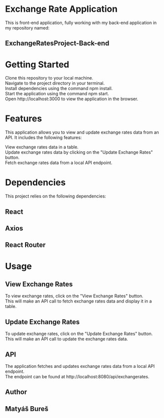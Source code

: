 # Exchange Rate Application
This is front-end application, fully working with my back-end application in my repository named:  

## ExchangeRatesProject-Back-end

# Getting Started
Clone this repository to your local machine.  
Navigate to the project directory in your terminal.  
Install dependencies using the command npm install.  
Start the application using the command npm start.  
Open http://localhost:3000 to view the application in the browser.  

# Features
This application allows you to view and update exchange rates data from an API. It includes the following features:  

View exchange rates data in a table.  
Update exchange rates data by clicking on the "Update Exchange Rates" button.  
Fetch exchange rates data from a local API endpoint.  

# Dependencies
This project relies on the following dependencies:

## React  
## Axios  
## React Router  

# Usage
## View Exchange Rates  
To view exchange rates, click on the "View Exchange Rates" button.  
This will make an API call to fetch exchange rates data and display it in a table.  

## Update Exchange Rates  
To update exchange rates, click on the "Update Exchange Rates" button.  
This will make an API call to update the exchange rates data.  

## API
The application fetches and updates exchange rates data from a local API endpoint.  
The endpoint can be found at http://localhost:8080/api/exchangerates.  

## Author
## Matyáš Bureš


